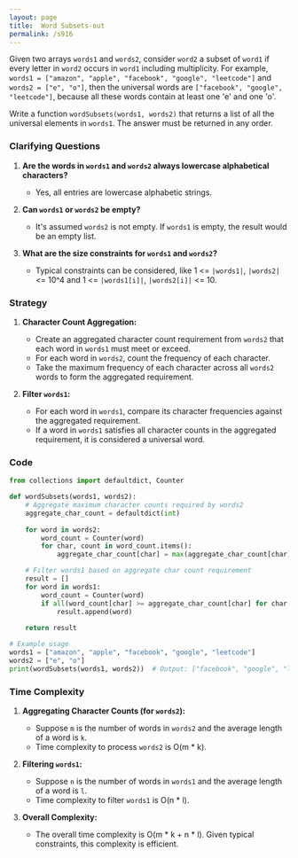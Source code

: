 ```yaml
---
layout: page
title:  Word Subsets-out
permalink: /s916
---
```


Given two arrays `words1` and `words2`, consider `word2` a subset of `word1` if every letter in `word2` occurs in `word1` including multiplicity. For example, `words1 = ["amazon", "apple", "facebook", "google", "leetcode"]` and `words2 = ["e", "o"]`, then the universal words are `["facebook", "google", "leetcode"]`, because all these words contain at least one 'e' and one 'o'.

Write a function `wordSubsets(words1, words2)` that returns a list of all the universal elements in `words1`. The answer must be returned in any order.

### Clarifying Questions

1. **Are the words in `words1` and `words2` always lowercase alphabetical characters?**
   - Yes, all entries are lowercase alphabetic strings.

2. **Can `words1` or `words2` be empty?**
   - It's assumed `words2` is not empty. If `words1` is empty, the result would be an empty list.

3. **What are the size constraints for `words1` and `words2`?**
   - Typical constraints can be considered, like 1 <= `|words1|`, `|words2|` <= 10^4 and 1 <= `|words1[i]|`, `|words2[i]|` <= 10.

### Strategy

1. **Character Count Aggregation:**
   - Create an aggregated character count requirement from `words2` that each word in `words1` must meet or exceed.
   - For each word in `words2`, count the frequency of each character.
   - Take the maximum frequency of each character across all `words2` words to form the aggregated requirement.

2. **Filter `words1`:**
   - For each word in `words1`, compare its character frequencies against the aggregated requirement.
   - If a word in `words1` satisfies all character counts in the aggregated requirement, it is considered a universal word.

### Code

```python
from collections import defaultdict, Counter

def wordSubsets(words1, words2):
    # Aggregate maximum character counts required by words2
    aggregate_char_count = defaultdict(int)
    
    for word in words2:
        word_count = Counter(word)
        for char, count in word_count.items():
            aggregate_char_count[char] = max(aggregate_char_count[char], count)

    # Filter words1 based on aggregate char count requirement
    result = []
    for word in words1:
        word_count = Counter(word)
        if all(word_count[char] >= aggregate_char_count[char] for char in aggregate_char_count):
            result.append(word)
    
    return result

# Example usage
words1 = ["amazon", "apple", "facebook", "google", "leetcode"]
words2 = ["e", "o"]
print(wordSubsets(words1, words2))  # Output: ["facebook", "google", "leetcode"]
```

### Time Complexity

1. **Aggregating Character Counts (for `words2`):**
   - Suppose `m` is the number of words in `words2` and the average length of a word is `k`. 
   - Time complexity to process `words2` is O(m * k).

2. **Filtering `words1`:**
   - Suppose `n` is the number of words in `words1` and the average length of a word is `l`.
   - Time complexity to filter `words1` is O(n * l).

3. **Overall Complexity:**
   - The overall time complexity is O(m * k + n * l). Given typical constraints, this complexity is efficient.